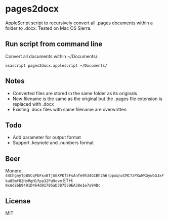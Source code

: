 # pages2docx
AppleScript script to recursively convert all .pages documents within a folder to .docx. Tested on Mac OS Sierra.

## Run script from command line
Convert all documents within ~/Documents/:

`osascript pages2docx.applescript ~/Documents/`

## Notes
- Converted files are stored in the same folder as its originals 
- New filename is the same as the original but the .pages file extension is replaced with .docx
- Existing .docx files with same filename are overwritten

## Todo
- Add parameter for output format
- Support .keynote and .numbers format

## Beer
Monero: `44ChgnyTpBSCqPbFxvBTjGEXPKf5FsAnfe9h34GCBh2h6rppxqnvCMC7zPXwWRGywbGJxFku85mfU2HoMgH1fpa32Pu9ovm`
ETH: `0xAdE6b9491D464d91785aD387559EA38e1e7a94Dc`

## License
MIT

